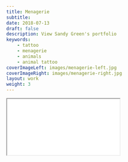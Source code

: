 ```yaml
---
title: Menagerie
subtitle:
date: 2018-07-13
draft: false
description: View Sandy Green's portfolio
keywords:
    - tattoo
    - menagerie
    - animals
    - animal tattoo
coverImageLeft: images/menagerie-left.jpg
coverImageRight: images/menagerie-right.jpg
layout: work
weight: 3
---
```



<!-- LightWidget WIDGET --><script src="https://cdn.lightwidget.com/widgets/lightwidget.js"></script><iframe src="//lightwidget.com/widgets/4fa3af7d09b451678324b28c71dc63bb.html" scrolling="no" allowtransparency="true" class="lightwidget-widget" id="gal"></iframe>
